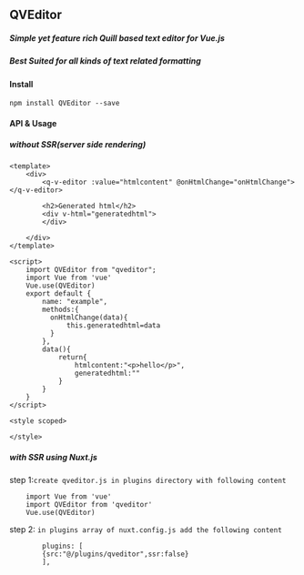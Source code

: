 ## QVEditor
##### Simple yet feature rich Quill based text editor for Vue.js
##### Best Suited for all kinds of text related formatting

#### Install
    npm install QVEditor --save

#### API & Usage
##### without SSR(server side rendering) 
    <template>
        <div>
            <q-v-editor :value="htmlcontent" @onHtmlChange="onHtmlChange"></q-v-editor>
            
            <h2>Generated html</h2>
            <div v-html="generatedhtml">
            </div>
            
        </div>
    </template>
    
    <script>
        import QVEditor from "qveditor";
        import Vue from 'vue'
        Vue.use(QVEditor)
        export default {
            name: "example",
            methods:{
              onHtmlChange(data){
                  this.generatedhtml=data
              }  
            },
            data(){
                return{
                    htmlcontent:"<p>hello</p>",
                    generatedhtml:""
                }
            }
        }
    </script>
    
    <style scoped>
    
    </style>

##### with SSR using Nuxt.js
 step 1:`create qveditor.js in plugins directory with following content`
        
        import Vue from 'vue'
        import QVEditor from 'qveditor'
        Vue.use(QVEditor)
step 2: `in plugins array of nuxt.config.js add the following content`
            
            plugins: [
            {src:"@/plugins/qveditor",ssr:false}
            ],
  

